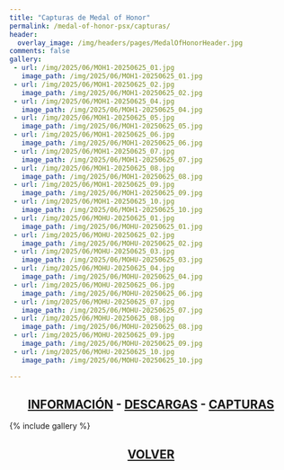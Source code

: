 ```yaml
---
title: "Capturas de Medal of Honor"
permalink: /medal-of-honor-psx/capturas/
header:
  overlay_image: /img/headers/pages/MedalOfHonorHeader.jpg
comments: false
gallery:
 - url: /img/2025/06/MOH1-20250625_01.jpg
   image_path: /img/2025/06/MOH1-20250625_01.jpg
 - url: /img/2025/06/MOH1-20250625_02.jpg
   image_path: /img/2025/06/MOH1-20250625_02.jpg
 - url: /img/2025/06/MOH1-20250625_04.jpg
   image_path: /img/2025/06/MOH1-20250625_04.jpg
 - url: /img/2025/06/MOH1-20250625_05.jpg
   image_path: /img/2025/06/MOH1-20250625_05.jpg
 - url: /img/2025/06/MOH1-20250625_06.jpg
   image_path: /img/2025/06/MOH1-20250625_06.jpg
 - url: /img/2025/06/MOH1-20250625_07.jpg
   image_path: /img/2025/06/MOH1-20250625_07.jpg
 - url: /img/2025/06/MOH1-20250625_08.jpg
   image_path: /img/2025/06/MOH1-20250625_08.jpg
 - url: /img/2025/06/MOH1-20250625_09.jpg
   image_path: /img/2025/06/MOH1-20250625_09.jpg
 - url: /img/2025/06/MOH1-20250625_10.jpg
   image_path: /img/2025/06/MOH1-20250625_10.jpg
 - url: /img/2025/06/MOHU-20250625_01.jpg
   image_path: /img/2025/06/MOHU-20250625_01.jpg
 - url: /img/2025/06/MOHU-20250625_02.jpg
   image_path: /img/2025/06/MOHU-20250625_02.jpg
 - url: /img/2025/06/MOHU-20250625_03.jpg
   image_path: /img/2025/06/MOHU-20250625_03.jpg
 - url: /img/2025/06/MOHU-20250625_04.jpg
   image_path: /img/2025/06/MOHU-20250625_04.jpg
 - url: /img/2025/06/MOHU-20250625_06.jpg
   image_path: /img/2025/06/MOHU-20250625_06.jpg
 - url: /img/2025/06/MOHU-20250625_07.jpg
   image_path: /img/2025/06/MOHU-20250625_07.jpg
 - url: /img/2025/06/MOHU-20250625_08.jpg
   image_path: /img/2025/06/MOHU-20250625_08.jpg
 - url: /img/2025/06/MOHU-20250625_09.jpg
   image_path: /img/2025/06/MOHU-20250625_09.jpg
 - url: /img/2025/06/MOHU-20250625_10.jpg
   image_path: /img/2025/06/MOHU-20250625_10.jpg

---
```

<h2 style="text-align: center;"><strong><a href="/medal-of-honor-psx/informacion/">INFORMACIÓN</a> - <a href="/medal-of-honor-psx/descargar/">DESCARGAS</a> - <a href="/medal-of-honor-psx/capturas/">CAPTURAS</a></strong></h2>

{% include gallery %}

<h2 style="text-align: center;"><a href="/medal-of-honor-psx/"><strong>VOLVER</strong></a></h2>


